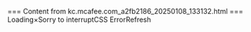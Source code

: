 === Content from kc.mcafee.com_a2fb2186_20250108_133132.html ===
Loading×Sorry to interruptCSS ErrorRefresh
